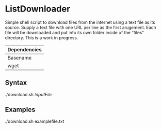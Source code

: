 # ListDownloader
Simple shell script to download files from the internet using a text file as its source. 
Supply a text file with one URL per line as the first arugement. Each file will be downloaded and put into its own folder inside of the "files" directory. This is a work in progress.

 
Dependencies  |
------------- |
Basename      |
wget          |

## Syntax
 ./download.sh *InputFile*
 
## Examples
 ./download.sh examplefile.txt
 
